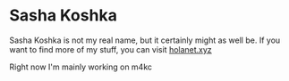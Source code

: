 # Sasha Koshka

Sasha Koshka is not my real name, but it certainly might as well be. If you want to find more of my stuff, you can visit [holanet.xyz](https://holanet.xyz)

Right now I'm mainly working on m4kc
